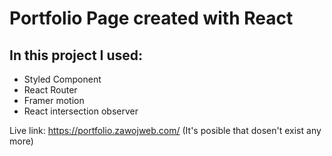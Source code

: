 # Portfolio Page created with React

## In this project I used:
- Styled Component
- React Router
- Framer motion
- React intersection observer

Live link: https://portfolio.zawojweb.com/ (It's posible that dosen't exist any more)
